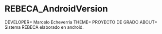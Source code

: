 # REBECA_AndroidVersion
DEVELOPER= Marcelo Echeverría
THEME= PROYECTO DE GRADO
ABOUT= Sistema REBECA elaborado en android.
